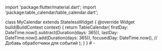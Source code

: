 import 'package:flutter/material.dart';
import 'package:table_calendar/table_calendar.dart';

class MyCalendar extends StatelessWidget {
  @override
  Widget build(BuildContext context) {
    return TableCalendar(
      firstDay: DateTime.now().subtract(Duration(days: 365)),
      lastDay: DateTime.now().add(Duration(days: 365)),
      focusedDay: DateTime.now(),
      // Добавь обработчики для событий
    );
  }
} # -

